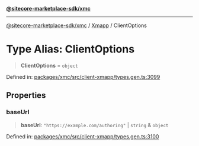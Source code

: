[**@sitecore-marketplace-sdk/xmc**](../../../../README.md)

***

[@sitecore-marketplace-sdk/xmc](../../../../README.md) / [Xmapp](../README.md) / ClientOptions

# Type Alias: ClientOptions

> **ClientOptions** = `object`

Defined in: [packages/xmc/src/client-xmapp/types.gen.ts:3099](https://github.com/Sitecore/marketplace-sdk/blob/e3ec55ede335ad59ac5875d32f0d68c50e7bc899/packages/xmc/src/client-xmapp/types.gen.ts#L3099)

## Properties

### baseUrl

> **baseUrl**: `"https://example.com/authoring"` \| `string` & `object`

Defined in: [packages/xmc/src/client-xmapp/types.gen.ts:3100](https://github.com/Sitecore/marketplace-sdk/blob/e3ec55ede335ad59ac5875d32f0d68c50e7bc899/packages/xmc/src/client-xmapp/types.gen.ts#L3100)

